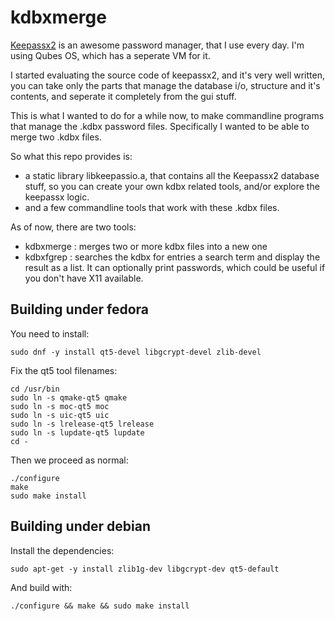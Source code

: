 kdbxmerge
=========
[Keepassx2](https://github.com/keepassx/keepassx) is an awesome password manager, that I use every day. I'm using Qubes OS, which has a seperate VM for it.

I started evaluating the source code of keepassx2, and it's very well written, you can take only the parts that manage the database i/o, structure and it's contents, and seperate it completely from the gui stuff.

This is what I wanted to do for a while now, to make commandline programs that manage the .kdbx password files. Specifically I wanted to be able to merge two .kdbx files.

So what this repo provides is:
* a static library libkeepassio.a, that contains all the Keepassx2 database stuff, so you can create your own kdbx related tools, and/or explore the keepassx logic.
* and a few commandline tools that work with these .kdbx files.

As of now, there are two tools:
* kdbxmerge : merges two or more kdbx files into a new one
* kdbxfgrep : searches the kdbx for entries a search term and display the result as a list. It can optionally print passwords, which could be useful if you don't have X11 available.



Building under fedora
---------------------
You need to install:
```
sudo dnf -y install qt5-devel libgcrypt-devel zlib-devel
```
Fix the qt5 tool filenames:
```
cd /usr/bin
sudo ln -s qmake-qt5 qmake
sudo ln -s moc-qt5 moc
sudo ln -s uic-qt5 uic
sudo ln -s lrelease-qt5 lrelease
sudo ln -s lupdate-qt5 lupdate
cd -
```
Then we proceed as normal:
```
./configure
make
sudo make install
```
Building under debian
---------------------
Install the dependencies:
```
sudo apt-get -y install zlib1g-dev libgcrypt-dev qt5-default
```
And build with:
```
./configure && make && sudo make install
```
